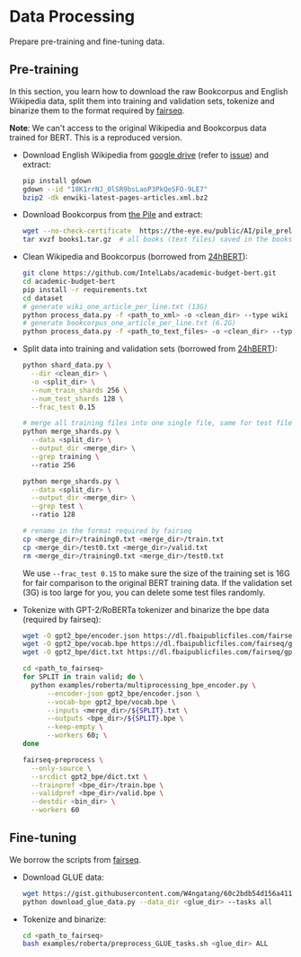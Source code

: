 # Data Processing
Prepare pre-training and fine-tuning data.


## Pre-training
In this section, you learn how to download the raw Bookcorpus and English Wikipedia data, split them into training and 
validation sets, tokenize and binarize them to the format required by [fairseq](https://github.com/facebookresearch/fairseq). 

**Note**: We can't access to the original Wikipedia and Bookcorpus data trained for BERT. This is a reproduced version. 
* Download English Wikipedia from 
  [google drive]( https://drive.google.com/drive/folders/1oQF4diVHNPCclykwdvQJw8n_VIWwV0PT?usp=sharing) 
  (refer to [issue](https://github.com/mlcommons/training/issues/377)) and extract:
  ```bash
  pip install gdown
  gdown --id "18K1rrNJ_0lSR9bsLaoP3PkQeSFO-9LE7"
  bzip2 -dk enwiki-latest-pages-articles.xml.bz2
  ```
* Download Bookcorpus from [the Pile](https://github.com/EleutherAI/the-pile) and extract:
  ```bash
  wget --no-check-certificate  https://the-eye.eu/public/AI/pile_preliminary_components/books1.tar.gz
  tar xvzf books1.tar.gz  # all books (text files) saved in the books1/epubtxt folder
  ```
* Clean Wikipedia and Bookcorpus (borrowed from 
  [24hBERT](https://github.com/IntelLabs/academic-budget-bert/tree/main/dataset#data-processing)):
  ```bash
  git clone https://github.com/IntelLabs/academic-budget-bert.git
  cd academic-budget-bert
  pip install -r requirements.txt
  cd dataset
  # generate wiki_one_article_per_line.txt (13G)
  python process_data.py -f <path_to_xml> -o <clean_dir> --type wiki  
  # generate bookcorpus_one_article_per_line.txt (6.2G)
  python process_data.py -f <path_to_text_files> -o <clean_dir> --type bookcorpus 
  ```
* Split data into training and validation sets (borrowed from 
  [24hBERT](https://github.com/IntelLabs/academic-budget-bert/tree/main/dataset#initial-sharding)):
  ```bash
  python shard_data.py \
    --dir <clean_dir> \
    -o <split_dir> \
    --num_train_shards 256 \
    --num_test_shards 128 \
    --frac_test 0.15
  
  # merge all training files into one single file, same for test files
  python merge_shards.py \
    --data <split_dir> \
    --output_dir <merge_dir> \
    --grep training \ 
    --ratio 256
  
  python merge_shards.py \
    --data <split_dir> \
    --output_dir <merge_dir> \
    --grep test \ 
    --ratio 128
  
  # rename in the format required by fairseq
  cp <merge_dir>/training0.txt <merge_dir>/train.txt
  cp <merge_dir>/test0.txt <merge_dir>/valid.txt
  rm <merge_dir>/training0.txt <merge_dir>/test0.txt
  ```
  We use ```--frac_test 0.15``` to make sure the size of the training set is 16G for fair comparison to the 
  original BERT training data. If the validation set (3G) is too large for you, you can delete some test files randomly.
  
  
* Tokenize with GPT-2/RoBERTa tokenizer and binarize the bpe data (required by fairseq):
  ```bash
  wget -O gpt2_bpe/encoder.json https://dl.fbaipublicfiles.com/fairseq/gpt2_bpe/encoder.json
  wget -O gpt2_bpe/vocab.bpe https://dl.fbaipublicfiles.com/fairseq/gpt2_bpe/vocab.bpe
  wget -O gpt2_bpe/dict.txt https://dl.fbaipublicfiles.com/fairseq/gpt2_bpe/dict.txt
  
  cd <path_to_fairseq>
  for SPLIT in train valid; do \
    python examples/roberta/multiprocessing_bpe_encoder.py \
        --encoder-json gpt2_bpe/encoder.json \
        --vocab-bpe gpt2_bpe/vocab.bpe \
        --inputs <merge_dir>/${SPLIT}.txt \
        --outputs <bpe_dir>/${SPLIT}.bpe \
        --keep-empty \
        --workers 60; \
  done
  
  fairseq-preprocess \
    --only-source \
    --srcdict gpt2_bpe/dict.txt \
    --trainpref <bpe_dir>/train.bpe \
    --validpref <bpe_dir>/valid.bpe \
    --destdir <bin_dir> \
    --workers 60
  ```
  
## Fine-tuning
We borrow the scripts from 
[fairseq](https://github.com/facebookresearch/fairseq/blob/main/examples/roberta/README.glue.md).
* Download GLUE data:
  ```bash
  wget https://gist.githubusercontent.com/W4ngatang/60c2bdb54d156a41194446737ce03e2e/raw/17b8dd0d724281ed7c3b2aeeda662b92809aadd5/download_glue_data.py
  python download_glue_data.py --data_dir <glue_dir> --tasks all
  ```
* Tokenize and binarize:
  ```bash
  cd <path_to_fairseq>
  bash examples/roberta/preprocess_GLUE_tasks.sh <glue_dir> ALL
  ```


  
